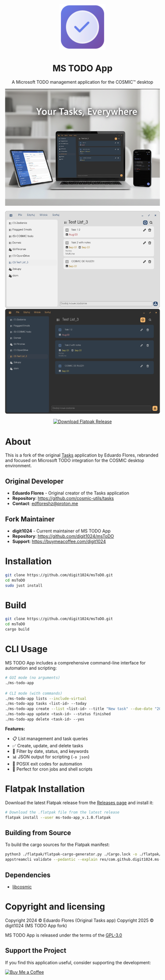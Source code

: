 <div align="center">
  <br>
  <img src="res/icons/hicolor/scalable/apps/com.github.digit1024.ms-todo-app.svg" width="150" />
  <h1>MS TODO App</h1>

  <p>A Microsoft TODO management application for the COSMIC™ desktop</p>
  
  ![baner.png](https://raw.githubusercontent.com/digit1024/msToDO/main/res/screenshots/baner.png)

  ![window-light.png](https://raw.githubusercontent.com/digit1024/msToDO/main/res/screenshots/window-light.png#gh-light-mode-only)
  ![window-dark.png](https://raw.githubusercontent.com/digit1024/msToDO/main/res/screenshots/window-dark.png#gh-dark-mode-only)

  <a href='https://github.com/digit1024/msToDO/releases'>
    <img width='200' alt='Download Flatpak Release' src='https://img.shields.io/badge/Download-Flatpak%20Release-blue?style=for-the-badge&logo=flatpak&logoColor=white'/>
  </a>
</div>

# About

This is a fork of the original [Tasks](https://github.com/cosmic-utils/tasks) application by Eduardo Flores, rebranded and focused on Microsoft TODO integration for the COSMIC desktop environment.

## Original Developer
- **Eduardo Flores** - Original creator of the Tasks application
- **Repository**: https://github.com/cosmic-utils/tasks
- **Contact**: edfloreshz@proton.me

## Fork Maintainer
- **digit1024** - Current maintainer of MS TODO App
- **Repository**: https://github.com/digit1024/msToDO
- **Support**: https://buymeacoffee.com/digit1024

# Installation

```bash
git clone https://github.com/digit1024/msToDO.git
cd msToDO
sudo just install
```

# Build

```bash
git clone https://github.com/digit1024/msToDO.git
cd msToDO
cargo build
```

# CLI Usage

MS TODO App includes a comprehensive command-line interface for automation and scripting:

```bash
# GUI mode (no arguments)
./ms-todo-app

# CLI mode (with commands)
./ms-todo-app lists --include-virtual
./ms-todo-app tasks <list-id> --today
./ms-todo-app create --list <list-id> --title "New task" --due-date "2025-10-15"
./ms-todo-app update <task-id> --status finished
./ms-todo-app delete <task-id> --yes
```

**Features:**
- 📋 List management and task queries
- ✅ Create, update, and delete tasks
- 🎯 Filter by date, status, and keywords
- 📊 JSON output for scripting (`-o json`)
- 🔄 POSIX exit codes for automation
- 🤖 Perfect for cron jobs and shell scripts



# Flatpak Installation

Download the latest Flatpak release from the [Releases page](https://github.com/digit1024/msToDO/releases) and install it:

```bash
# Download the .flatpak file from the latest release
flatpak install --user ms-todo-app_v.1.0.flatpak
```

## Building from Source

To build the cargo sources for the Flatpak manifest:

```bash
python3 ./flatpak/flatpak-cargo-generator.py ./Cargo.lock -o ./flatpak/cargo-sources.json
appstreamcli validate --pedantic --explain res/com.github.digit1024.ms-todo-app.metainfo.xml
```

## Dependencies

- [libcosmic](https://github.com/pop-os/libcosmic?tab=readme-ov-file#building)

# Copyright and licensing

Copyright 2024 © Eduardo Flores (Original Tasks app)
Copyright 2025 © digit1024 (MS TODO App fork)

MS TODO App is released under the terms of the [GPL-3.0](https://github.com/digit1024/msToDO/blob/main/LICENSE)

## Support the Project

If you find this application useful, consider supporting the development:

[![Buy Me a Coffee](https://img.shields.io/badge/Buy%20Me%20a%20Coffee-FFDD00?style=for-the-badge&logo=buy-me-a-coffee&logoColor=black)](https://buymeacoffee.com/digit1024)
